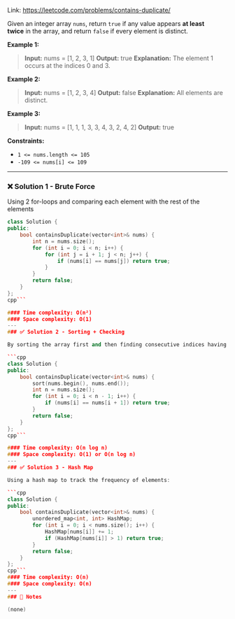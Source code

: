 Link: https://leetcode.com/problems/contains-duplicate/

Given an integer array `nums`, return `true` if any value appears **at least twice** in the array, and return `false` if every element is distinct.

**Example 1:**

>**Input:** nums = [1, 2, 3, 1]
>**Output:** true
>**Explanation:**
>The element 1 occurs at the indices 0 and 3.

**Example 2:**

>**Input:** nums = [1, 2, 3, 4]
>**Output:** false
>**Explanation:**
>All elements are distinct.

**Example 3:**

>**Input:** nums = [1, 1, 1, 3, 3, 4, 3, 2, 4, 2]
>**Output:** true

**Constraints:**

- `1 <= nums.length <= 105`
- `-109 <= nums[i] <= 109`
---
### ❌ Solution 1 - Brute Force

Using 2 for-loops and comparing each element with the rest of the elements

```cpp
class Solution {
public:
	bool containsDuplicate(vector<int>& nums) {
		int n = nums.size();
		for (int i = 0; i < n; i++) {
			for (int j = i + 1; j < n; j++) {
				if (nums[i] == nums[j]) return true;
			}
		}
		return false;
	}
};
cpp```

#### Time complexity: O(n²)
#### Space complexity: O(1)
---
### ✅ Solution 2 - Sorting + Checking

By sorting the array first and then finding consecutive indices having same number or not

```cpp
class Solution {
public:
    bool containsDuplicate(vector<int>& nums) {
        sort(nums.begin(), nums.end());
        int n = nums.size();
        for (int i = 0; i < n - 1; i++) {
            if (nums[i] == nums[i + 1]) return true;
        }
        return false;
    }
};
cpp```

#### Time complexity: O(n log n)
#### Space complexity: O(1) or O(n log n)
---
### ✅ Solution 3 - Hash Map

Using a hash map to track the frequency of elements:

```cpp
class Solution {
public:
    bool containsDuplicate(vector<int>& nums) {
        unordered_map<int, int> HashMap;
        for (int i = 0; i < nums.size(); i++) {
            HashMap[nums[i]] += 1;
            if (HashMap[nums[i]] > 1) return true;
        }
        return false;
    }
};
cpp```
#### Time complexity: O(n)
#### Space complexity: O(n)
---
### 📓 Notes

(none)

